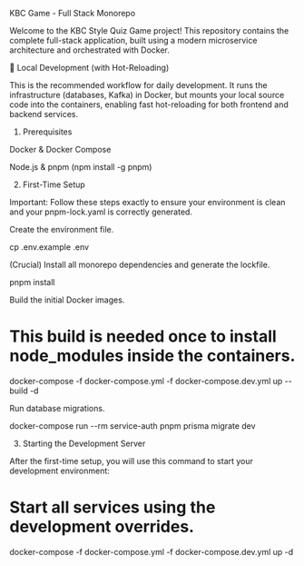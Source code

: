 KBC Game - Full Stack Monorepo

Welcome to the KBC Style Quiz Game project! This repository contains the complete full-stack application, built using a modern microservice architecture and orchestrated with Docker.

🚀 Local Development (with Hot-Reloading)

This is the recommended workflow for daily development. It runs the infrastructure (databases, Kafka) in Docker, but mounts your local source code into the containers, enabling fast hot-reloading for both frontend and backend services.

1. Prerequisites

Docker & Docker Compose

Node.js & pnpm (npm install -g pnpm)

2. First-Time Setup

Important: Follow these steps exactly to ensure your environment is clean and your pnpm-lock.yaml is correctly generated.

Create the environment file.

cp .env.example .env


(Crucial) Install all monorepo dependencies and generate the lockfile.

pnpm install


Build the initial Docker images.

# This build is needed once to install node_modules inside the containers.
docker-compose -f docker-compose.yml -f docker-compose.dev.yml up --build -d


Run database migrations.

docker-compose run --rm service-auth pnpm prisma migrate dev


3. Starting the Development Server

After the first-time setup, you will use this command to start your development environment:

# Start all services using the development overrides.
docker-compose -f docker-compose.yml -f docker-compose.dev.yml up -d
